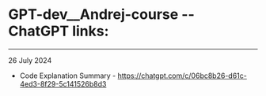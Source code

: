 # GPT-dev__Andrej-course -- ChatGPT links:
---
26 July 2024
- Code Explanation Summary - https://chatgpt.com/c/06bc8b26-d61c-4ed3-8f29-5c141526b8d3
